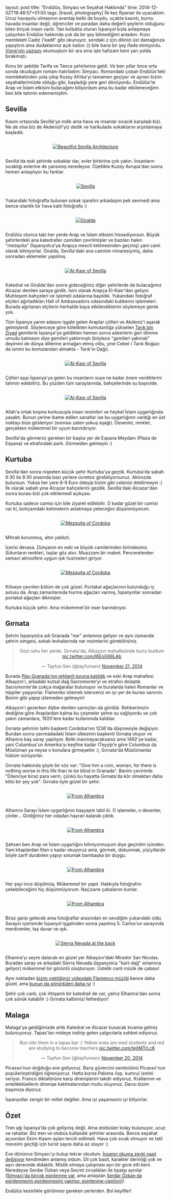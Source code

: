 layout: post
title: "Endülüs, Simyacı ve Seyahat Hakkında"
time: 2014-12-02T19:48:57+01:00
tags: [travel, photography]
İlk kez Ryanair ile uçacaktım. Ucuz havayolu olmasının avantajı belki de buydu, uçakta kasıntı, burnu havada insanlar değil, öğrenciler ve paradan daha değerli şeylerin olduğunu bilen birçok insan vardı. Yan koltukta oturan İspanyol kızla anlaşmaya çalışırken Endülüs hakkında çok da bir şey bilmediğimi anladım. Kızın memleketi Cadiz ('kadif' gibi okunuyor, sondaki z için dilinizi üst damağınıza yapıştırın ama dudaklarınız açık kalsın :)) bile bana bir şey ifade etmiyordu. <a href="http://visnekiraz.com/tag/endulus/">Vişne'nin yazısını</a> okumuştum bir ara ama işte hafızam beni yarı yolda bırakmıştı.

Konu bir şekilde Tarifa ve Tanca şehirlerine geldi. Ve ben yıllar önce orta sonda okuduğum romanı hatırladım: Simyacı. Romandaki çoban Endülüs'teki memleketinden yola çıkıp Kuzey Afrika'yı tamamen geçiyor ve aynen bizim seyahatlerimizde olduğu gibi, başladığı yere geri dönüyordu. Endülüs'te Arap ve İslam etkisini bulacağımı biliyordum ama bu kadar etkileneceğimi ben bile tahmin edememiştim.

<h2>Sevilla</h2>

Kasım ortasında Sevilla'ya indik ama hava ve insanlar sıcacık karşıladı bizi. Ne de olsa biz de Akdenizli'yiz dedik ve harikulade sokaklarını arşınlamaya başladık.

<div style="text-align: center; margin: 2em auto;">
<a href="https://www.flickr.com/photos/typhoon476/15233015704" title="Beautiful Sevilla Architecture by tayfun, on Flickr"><img src="https://farm8.staticflickr.com/7571/15233015704_efc29eeae5.jpg" alt="Beautiful Sevilla Architecture"></a>
</div>

Sevilla'da eski şehirde sokaklar dar, evler birbirine çok yakın. İnsanların sıcaklığı evlerine de yansımış neredeyse. Özellikle Kuzey Avrupa'dan sonra hemen anlaşılıyor bu farklar.

<div style="text-align: center; margin: 2em auto;">
<a href="https://www.flickr.com/photos/typhoon476/15902131152" title="Sevilla by tayfun, on Flickr"><img src="https://farm8.staticflickr.com/7512/15902131152_97ebf5abec.jpg" alt="Sevilla"></a>
</div>

Yukarıdaki fotoğrafta bulunan sokak işaretini arkadaşım pek sevmedi ama bence otantik bir hava kattı fotoğrafa :)

<div style="text-align: center; margin: 2em auto;">
<a href="https://www.flickr.com/photos/typhoon476/15877006436" title="Giralda by tayfun, on Flickr"><img src="https://farm9.staticflickr.com/8643/15877006436_e73065d5e5.jpg" alt="Giralda"></a>
</div>

Endülüs olunca tabi her yerde Arap ve İslam etkisini hissediyorsun. Büyük şehirlerdeki ana katedraller camiden çevrilmişler ve bazıları halen "mezquita" (İspanyolca'ya Arapça mescit kelimesinden geçmiş) yani cami olarak biliniyorlar. Giralda, Sevilla'daki ana caminin minaresiymiş, daha sonradan eklemeler yapılmış.

<div style="text-align: center; margin: 2em auto;">
<a href="https://www.flickr.com/photos/typhoon476/15667789538" title="Al-Kasr of Sevilla by tayfun, on Flickr"><img src="https://farm8.staticflickr.com/7575/15667789538_8eb2fa0cbf.jpg" alt="Al-Kasr of Sevilla"></a>
</div>

Katedral ve Giralda'dan sonra gideceğimiz diğer şehirlerde de bulacağımız Alcazar denilen saraya girdik. İsim olarak Arapça El-Kasr'dan geliyor. Muhteşem bahçeleri ve işlemeli odalarına bayıldık. Yukarıdaki fotoğraf elçileri ağırladıkları Hall of Ambassadors odasındaki kubbenin işlemeleri. Burada ağırlanan elçilerin herhalde baya etkilendiklerini söylemeye gerek yok.

Tüm İspanya yarım adasını işgale gelen Araplar çölleri ve Akdeniz'i aşarak gelmişlerdi. Söylenceye göre kölelikten komutanlığa yükselen <a href="http://en.wikipedia.org/wiki/Tariq_ibn_Ziyad">Tarık bin Ziyad</a> gemilerle İspanya'ya geldikten hemen sonra askerlerin geri dönme umudu kalmasın diye gemileri yaktırmıştı (böylece "gemileri yakmak" deyimini de dünya dillerine armağan etmiş oldu, yine Cebel-i Tarık Boğazı da ismini bu komutandan almakta - Tarık'ın Dağı).

<div style="text-align: center; margin: 2em auto;">
<a href="https://www.flickr.com/photos/typhoon476/15853336781" title="Al-Kasr of Sevilla by tayfun, on Flickr"><img src="https://farm8.staticflickr.com/7486/15853336781_c11600f7c5.jpg" alt="Al-Kasr of Sevilla"></a>
</div>

Çölleri aşıp İspanya'ya gelen bu insanların suya ne kadar önem verdiklerini tahmin edebiliriz. Bu yüzden tüm saraylarında, bahçelerinde su başrolde.

<div style="text-align: center; margin: 2em auto;">
<a href="https://www.flickr.com/photos/typhoon476/15853347781" title="Al-Kasr of Sevilla by tayfun, on Flickr"><img src="https://farm8.staticflickr.com/7517/15853347781_c9a9938ac7.jpg" alt="Al-Kasr of Sevilla"></a>
</div>

Allah'a ortak koşma korkusuyla insan resimleri ve heykel İslam uygarlığında yasaktı. Bunun yerine ikame edilen sanatlar ise bu uygarlığının vardığı en üst noktayı bize gösteriyor (sonrası zaten yokuş aşağı). Desenler, renkler, gerçekten mükemmel bir uyum barındırıyor.

Sevilla'da görmeniz gereken bir başka yer de Espana Meydanı (Plaza de Espana) ve etrafındaki park. Görmeden gelmeyin :)

<h2>Kurtuba</h2>

Sevilla'dan sonra nispeten küçük şehir Kurtuba'ya geçtik. Kurtuba'da sabah 8:30 ile 9:30 arasında bazı yerlere ücretsiz girebiliyorsunuz. Aklınızda bulunsun. Yoksa her yere 8-9 Euro ödeyip bizim gibi cebinizi deldirmeyin :) İlk olarak sabah yine Alcazar bahçelerini gezdik. Sevilla'daki Alcazar'dan sonra burası bizi çok etkilemedi açıkçası.

Kurtuba sadece camisi için bile ziyaret edilebilir. O kadar güzel bir camisi var ki, bohçamdaki kelimelerin anlatmaya yeteceğini düşünmüyorum.

<div style="text-align: center; margin: 2em auto;">
<a href="https://www.flickr.com/photos/typhoon476/15233100704" title="Mezquita of Cordoba by tayfun, on Flickr"><img src="https://farm8.staticflickr.com/7483/15233100704_fb4e6e2e18.jpg" alt="Mezquita of Cordoba"></a>
</div>

Mihrab korunmuş, altın yaldızlı.

İçerisi devasa. Dünyanın en eski ve büyük camilerinden birindesiniz. Sütunların renkleri, taşlar göz alıcı. Muazzam bir mabet. Pencerelerden semavi atmosfere uygun ışık huzmeleri giriyor.

<div style="text-align: center; margin: 2em auto;">
<a href="https://www.flickr.com/photos/typhoon476/15669598717" title="Mezquita of Cordoba by tayfun, on Flickr"><img src="https://farm8.staticflickr.com/7533/15669598717_95ebec1fd9.jpg" alt="Mezquita of Cordoba"></a>
</div>

Kiliseye çevrilen bölüm de çok güzel. Portakal ağaçlarının bulunduğu iç avlusu da. Arap zamanlarında hurma ağaçları varmış, İspanyollar sonradan portakal ağaçları dikmişler.

Kurtuba küçük şehir. Ama mükemmel bir eser barındırıyor.

<h2>Gırnata</h2>

Şehrin İspanyolca adı Granada "nar" anlamına geliyor ve aynı zamanda şehrin simgesi, sokak levhalarında nar resimlerini görebilirsiniz.

<blockquote class="twitter-tweet" align="center" lang="en"><p>Gezi ruhu her yerde. Gırnata&#39;da, Albayzın mahallesinde bunu buldum <a href="http://t.co/l6EoG66LAb">pic.twitter.com/l6EoG66LAb</a></p>&mdash; Tayfun Sen (@tayfunsen) <a href="https://twitter.com/tayfunsen/status/535827013127647233">November 21, 2014</a></blockquote>

Burada <a href="http://playgranada.com/">Play Granada'nın rehberli turuna katıldık</a> ve eski Arap mahallesi Albayzın'ı, arkadaki kutsal dağ Sacromonte'yi ve etrafını dolaştık. Sacromonte'de çokça mağaralar bulunuyor ve buralarda halen Romanlar ve hippiler yaşıyorlar. Flamenko izlemek isterseniz en iyi yer de burası sanırım. Benim gibi yapıp izlemeden gelmeyin!

Albayzın'ı gezerken Aljibe denilen sarnıçları da gördük. Rehberimizin dediğine göre Araplardan kalma bu çeşmeler şehre su sağlıyordu ve çok yakın zamanlara, 1920'lere kadar kullanımda kaldılar.

Gırnata şehrinin talihi başkent Cordoba'nın 1236'da düşmesiyle değişiyor. Bundan sonra yarımadadaki İslam ülkesinin başkenti Gırnata oluyor ve Alhamra baş saray yapılıyor. Belki inanmayacaksanız ama 1492'ye kadar, yani Columbus'un Amerika'yı keşfine kadar (Teyyip'e göre Columbus da Müslüman ya neyse o konulara girmeyelim :), Gırnata'da Müslümanlar hüküm sürüyorlar.

Gırnata hakkında şöyle bir söz var: "Give him a coin, woman, for there is nothing worse in this life than to be blind in Granada". Benim çevirimle: "Dilenciye biraz para verin, çünkü bu hayatta Gırnata'da kör olmaktan daha kötü bir şey yok". Gırnata öyle güzel bir şehir.

<div style="text-align: center; margin: 2em auto;">
<a href="https://www.flickr.com/photos/typhoon476/15669455379" title="From Alhambra by tayfun, on Flickr"><img src="https://farm8.staticflickr.com/7471/15669455379_5591875dd6.jpg" alt="From Alhambra"></a>
</div>

Alhamra Sarayı İslam uygarlığının başyapıtı tabii ki. O işlemeler, o desenler, çiniler... Girdiğimiz her odadan hayran kalarak çıktık.

<div style="text-align: center; margin: 2em auto;">
<a href="https://www.flickr.com/photos/typhoon476/15853490041" title="From Alhambra by tayfun, on Flickr"><img src="https://farm9.staticflickr.com/8561/15853490041_f31acdcd33.jpg" alt="From Alhambra"></a>
</div>

Şahsen ben Arap ve İslam uygarlığını bilmiyormuşum diye geçirdim içimden. Yani kitaplardan filan o kadar okuyoruz ama, görmek, dokunmak, yüzyıllardır böyle zarif durabilen yapıyı solumak bambaşka bir duygu.

<div style="text-align: center; margin: 2em auto;">
<a href="https://www.flickr.com/photos/typhoon476/15669477609" title="From Alhambra by tayfun, on Flickr"><img src="https://farm9.staticflickr.com/8640/15669477609_2698f935c4.jpg" alt="From Alhambra"></a>
</div>

Her şeyi ince düşülmüş. Mükemmel bir yapıt. Hakkıyla fotoğrafını çekebileceğimi hiç düşünmüyorum. Naçizane çabalarım bunlar.

<div style="text-align: center; margin: 2em auto;">
<a href="https://www.flickr.com/photos/typhoon476/15669419419" title="From Alhambra by tayfun, on Flickr"><img src="https://farm8.staticflickr.com/7534/15669419419_1402a0c55c.jpg" alt="From Alhambra"></a>
</div>

Biraz garip gelecek ama fotoğraflar arasından en sevdiğim yukarıdaki oldu. Sarayın içerisinde İspanyol işgalinden sonra yapılmış 5. Carlos'un sarayında merdivenler, taş duvar ve ışık.

<div style="text-align: center; margin: 2em auto;">
<a href="https://www.flickr.com/photos/typhoon476/15669736177" title="Sierra Nevada at the back by tayfun, on Flickr"><img src="https://farm8.staticflickr.com/7493/15669736177_b3ef4d6623.jpg" alt="Sierra Nevada at the back"></a>
</div>

Elhamra'yı seyre dalacak en güzel yer Albayzın'daki Mirador San Nicolas. Buradan saray ve arkadaki Sierra Nevada (ispanyolca "karlı dağ" anlamına geliyor) mükemmel bir görüntü oluşturuyor. Üstelik canlı müzik de çabası!

<div>
Aynı noktadan <a href="https://www.youtube.com/watch?v=3dG9qSKIljE">bizim çektiğimiz videodaki Flamenco müziği</a> bence daha güzel, ama <a href="https://www.youtube.com/watch?v=OTx6a37usEA">bunun da görüntüleri daha iyi</a> :)
</div>

Şehir çok canlı, çok ihtişamlı bir katedrali de var, yalnız Elhamra'dan sonra çok sönük kalabilir :) Gırnata kalbimizi fethediyor!

<h2>Malaga</h2>

Malaga'ya geldiğimizde artık Katedral ve Alcazar kusacak kıvama gelmiş bulunuyoruz. Tapas'ları mideye indirip gelen çalgıcılarla sohbet ediyoruz.

<blockquote class="twitter-tweet" align="center" lang="en"><p>Run into them in a tapas bar :) Yellow ones are med students and red are studying to become teachers <a href="http://t.co/tejtMTrLcK">pic.twitter.com/tejtMTrLcK</a></p>&mdash; Tayfun Sen (@tayfunsen) <a href="https://twitter.com/tayfunsen/status/535568053023817729">November 20, 2014</a></blockquote>

Picasso'nun doğduğu eve gidiyoruz. Barış güvercini sembolünü Picasso'nun popülerleştirdiğini öğreniyoruz. Hatta kızına Paloma (isp. kumru) ismini veriyor. Franco diktatörüne karşı direnişlerini takdir ediyoruz. Krallarının ve entellektüellerin direnişe katılmalarından mutlu oluyoruz. Darısı bizim başımıza diyoruz.

İspanyollar zengin bir millet değiller. Ama iyi yaşamasını iyi biliyorlar.

<h2>Özet</h2>

Tren ağı İspanya'da çok gelişmiş değil. Ama otobüsler kolay bulunuyor, ucuz ve rahatlar. Biz tren ve otobüs kullandık şehirler arasında. Bence seyahat açısından Ekim-Kasım ayları tercih edilmeli. Hava çok sıcak olmuyor ve tatil mevsimi geçtiği için turist sayısı daha az oluyor :)

Eve dönünce Simyacı'yı bulup tekrar okudum. <a href="https://eksisozluk.com/entry/18315319">İnsanın okuma zevki nasıl değişiyor</a> kendimden anlamış oldum. Dil çok basit, karakter derinliği yok ve aşırı derecede didaktik. Mistik olmaya çalışması ayrı bir gıcık etti beni. Neredeyse Serdar Özkan veya Secret zırvalıkları ile tıpatıp aynılar (<a href="http://en.wikipedia.org/wiki/The_Alchemist_(novel)#Critical">Simyacı'da birçok esinlenme var</a>, ama anlaşılan <a href="https://eksisozluk.com/ruminin-kitabi--4604605">Serdar Özkan da esinlenmenin esinlenmesini yapmış: esinlenme-ception!</a>).

Endülüs kesinlikle görülmesi gereken yerlerden. Bol keyifler!
